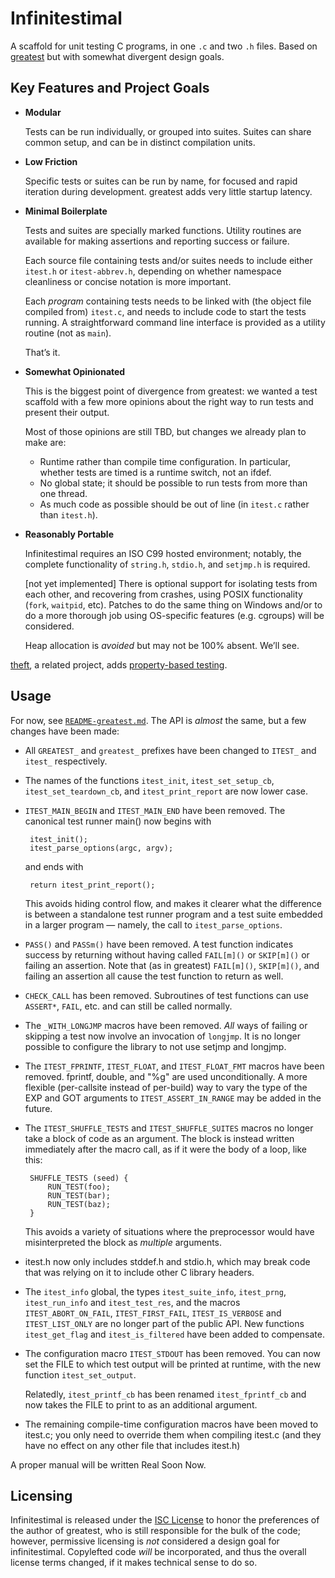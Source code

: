 # Infinitestimal

A scaffold for unit testing C programs, in one `.c` and two `.h` files.
Based on [greatest][] but with somewhat divergent design goals.

## Key Features and Project Goals

- **Modular**

    Tests can be run individually, or grouped into suites. Suites can
    share common setup, and can be in distinct compilation units.

- **Low Friction**

    Specific tests or suites can be run by name, for focused and rapid
    iteration during development. greatest adds very little startup
    latency.

- **Minimal Boilerplate**

    Tests and suites are specially marked functions.  Utility routines
    are available for making assertions and reporting success or failure.

    Each source file containing tests and/or suites needs to include
    either `itest.h` or `itest-abbrev.h`, depending on whether
    namespace cleanliness or concise notation is more important.

    Each *program* containing tests needs to be linked with (the
    object file compiled from) `itest.c`, and needs to include code to
    start the tests running.  A straightforward command line interface
    is provided as a utility routine (not as `main`).

    That’s it.

- **Somewhat Opinionated**

    This is the biggest point of divergence from greatest: we wanted a
    test scaffold with a few more opinions about the right way to run
    tests and present their output.

    Most of those opinions are still TBD, but changes we already plan
    to make are:

    - Runtime rather than compile time configuration.  In particular,
      whether tests are timed is a runtime switch, not an ifdef.
    - No global state; it should be possible to run tests from more
      than one thread.
    - As much code as possible should be out of line (in `itest.c`
      rather than `itest.h`).

- **Reasonably Portable**

    Infinitestimal requires an ISO C99 hosted environment; notably,
    the complete functionality of `string.h`, `stdio.h`, and
    `setjmp.h` is required.

    [not yet implemented] There is optional support for isolating
    tests from each other, and recovering from crashes, using POSIX
    functionality (`fork`, `waitpid`, etc).  Patches to do the same
    thing on Windows and/or to do a more thorough job using
    OS-specific features (e.g. cgroups) will be considered.

    Heap allocation is *avoided* but may not be 100% absent.  We’ll see.

[theft][], a related project, adds [property-based testing][pbt].

## Usage

For now, see [`README-greatest.md`][rg].   The API is *almost* the
same, but a few changes have been made:

 - All `GREATEST_` and `greatest_` prefixes have been changed to
   `ITEST_` and `itest_` respectively.

 - The names of the functions `itest_init`, `itest_set_setup_cb`,
   `itest_set_teardown_cb`, and `itest_print_report` are now lower
   case.

 - `ITEST_MAIN_BEGIN` and `ITEST_MAIN_END` have been removed.  The
   canonical test runner main() now begins with

        itest_init();
        itest_parse_options(argc, argv);

    and ends with

        return itest_print_report();

    This avoids hiding control flow, and makes it clearer what the
    difference is between a standalone test runner program and a test
    suite embedded in a larger program — namely, the call to
    `itest_parse_options`.

 - `PASS()` and `PASSm()` have been removed.  A test function
   indicates success by returning without having called `FAIL[m]()` or
   `SKIP[m]()` or failing an assertion.  Note that (as in greatest)
   `FAIL[m]()`, `SKIP[m]()`, and failing an assertion all cause the
   test function to return as well.

 - `CHECK_CALL` has been removed.  Subroutines of test functions can
   use `ASSERT*`, `FAIL`, etc. and can still be called normally.

 - The `_WITH_LONGJMP` macros have been removed.  _All_ ways of
   failing or skipping a test now involve an invocation of `longjmp`.
   It is no longer possible to configure the library to not use setjmp
   and longjmp.

 - The `ITEST_FPRINTF`, `ITEST_FLOAT`, and `ITEST_FLOAT_FMT` macros
   have been removed.  fprintf, double, and "%g" are used
   unconditionally.  A more flexible (per-callsite instead of
   per-build) way to vary the type of the EXP and GOT arguments to
   `ITEST_ASSERT_IN_RANGE` may be added in the future.

 - The `ITEST_SHUFFLE_TESTS` and `ITEST_SHUFFLE_SUITES` macros no
   longer take a block of code as an argument.  The block is instead
   written immediately after the macro call, as if it were the body of
   a loop, like this:

        SHUFFLE_TESTS (seed) {
            RUN_TEST(foo);
            RUN_TEST(bar);
            RUN_TEST(baz);
        }

   This avoids a variety of situations where the preprocessor
   would have misinterpreted the block as *multiple* arguments.

- itest.h now only includes stddef.h and stdio.h, which may break code
  that was relying on it to include other C library headers.

- The `itest_info` global, the types `itest_suite_info`, `itest_prng`,
  `itest_run_info` and `itest_test_res`, and the macros
  `ITEST_ABORT_ON_FAIL`, `ITEST_FIRST_FAIL`, `ITEST_IS_VERBOSE` and
  `ITEST_LIST_ONLY` are no longer part of the public API.  New
  functions `itest_get_flag` and `itest_is_filtered` have been added
  to compensate.

- The configuration macro `ITEST_STDOUT` has been removed.  You can now
  set the FILE to which test output will be printed at runtime, with
  the new function `itest_set_output`.

  Relatedly, `itest_printf_cb` has been renamed `itest_fprintf_cb` and
  now takes the FILE to print to as an additional argument.

- The remaining compile-time configuration macros have been moved to
  itest.c; you only need to override them when compiling itest.c (and
  they have no effect on any other file that includes itest.h)

A proper manual will be written Real Soon Now.

## Licensing

Infinitestimal is released under the [ISC License][ISC] to honor the
preferences of the author of greatest, who is still responsible for
the bulk of the code; however, permissive licensing is *not*
considered a design goal for infinitestimal.  Copylefted code *will*
be incorporated, and thus the overall license terms changed, if it
makes technical sense to do so.

[greatest]: https://github.com/silentbicycle/greatest
[theft]: https://github.com/silentbicycle/theft
[pbt]: https://spin.atomicobject.com/2014/09/17/property-based-testing-c/
[rg]: ./README-greatest.md
[ISC]: https://opensource.org/licenses/ISC
